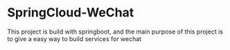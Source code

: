 # SpringCloud-WeChat
This project is build with springboot, and the main purpose of this project is to give a easy way to build services for wechat

